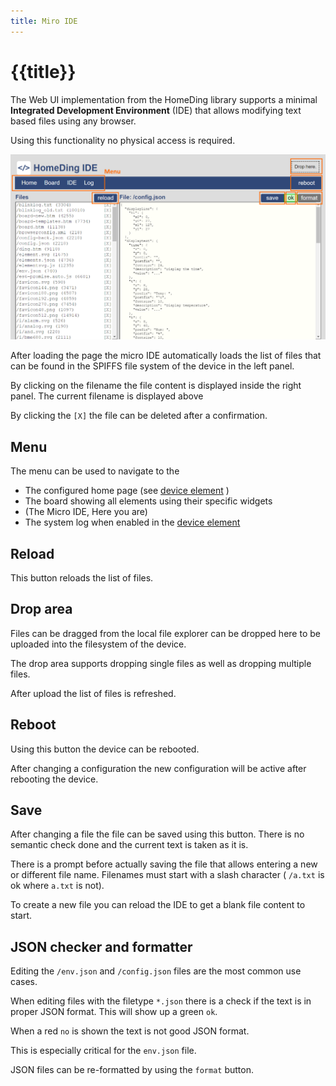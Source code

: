 ```yaml
---
title: Miro IDE
---
```


# {{title}}

The Web UI implementation from the HomeDing library supports a minimal **Integrated Development Environment** (IDE)
that allows modifying text based files using any browser.

Using this functionality no physical access is required.

![Micro IDE screenshot](/dev/microide.png)

After loading the page the micro IDE automatically loads the list of files that can be found in the SPIFFS file system of the device in the left panel.

By clicking on the filename the file content is displayed inside the right panel. The current filename is displayed above

By clicking the `[X]` the file can be deleted after a confirmation. 


## Menu

The menu can be used to navigate to the
* The configured home page (see [device element](/elements/device.md) )
* The board showing all elements using their specific widgets
* (The Micro IDE, Here you are)
* The system log when enabled in the [device element](/elements/device.md)


## Reload

This button reloads the list of files.


## Drop area

Files can be dragged from the local file explorer can be dropped here to be uploaded into the filesystem of the device.

The drop area supports dropping single files as well as dropping multiple files.

After upload the list of files is refreshed.


## Reboot

Using this button the device can be rebooted.

After changing a configuration the new configuration will be active after rebooting the device.


## Save

After changing a file the file can be saved using this button. There is no semantic check done and the current text is taken as it is.

There is a prompt before actually saving the file that allows entering a new or different file name.
Filenames must start with a slash character ( `/a.txt` is ok where `a.txt` is not). 

To create a new file you can reload the IDE to get a blank file content to start.


## JSON checker and formatter

Editing the `/env.json` and `/config.json` files are the most common use cases.

When editing files with the filetype `*.json` there is a check if the text is in proper JSON format. This will show up a green `ok`.

When a red `no` is shown the text is not good JSON format.

This is especially critical for the `env.json` file.

JSON files can be re-formatted by using the `format` button.

